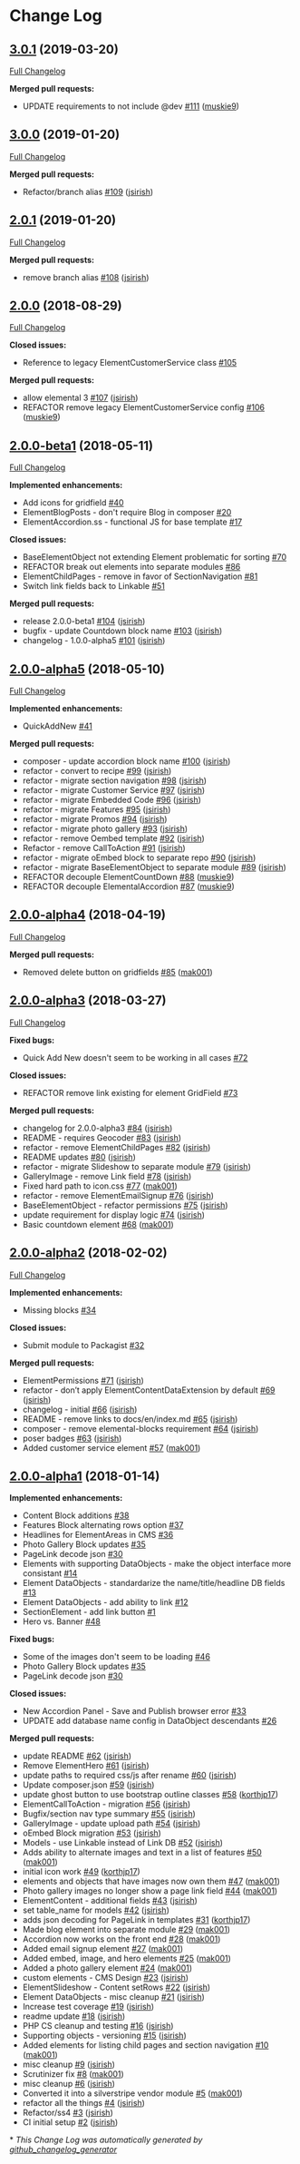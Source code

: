 # Change Log

## [3.0.1](https://github.com/dynamic/silverstripe-elemental-blocks/tree/3.0.1) (2019-03-20)
[Full Changelog](https://github.com/dynamic/silverstripe-elemental-blocks/compare/3.0.0...3.0.1)

**Merged pull requests:**

- UPDATE requirements to not include @dev [\#111](https://github.com/dynamic/silverstripe-elemental-blocks/pull/111) ([muskie9](https://github.com/muskie9))

## [3.0.0](https://github.com/dynamic/silverstripe-elemental-blocks/tree/3.0.0) (2019-01-20)
[Full Changelog](https://github.com/dynamic/silverstripe-elemental-blocks/compare/2.0.1...3.0.0)

**Merged pull requests:**

- Refactor/branch alias [\#109](https://github.com/dynamic/silverstripe-elemental-blocks/pull/109) ([jsirish](https://github.com/jsirish))

## [2.0.1](https://github.com/dynamic/silverstripe-elemental-blocks/tree/2.0.1) (2019-01-20)
[Full Changelog](https://github.com/dynamic/silverstripe-elemental-blocks/compare/2.0.0...2.0.1)

**Merged pull requests:**

- remove branch alias [\#108](https://github.com/dynamic/silverstripe-elemental-blocks/pull/108) ([jsirish](https://github.com/jsirish))

## [2.0.0](https://github.com/dynamic/silverstripe-elemental-blocks/tree/2.0.0) (2018-08-29)
[Full Changelog](https://github.com/dynamic/silverstripe-elemental-blocks/compare/2.0.0-beta1...2.0.0)

**Closed issues:**

- Reference to legacy ElementCustomerService class [\#105](https://github.com/dynamic/silverstripe-elemental-blocks/issues/105)

**Merged pull requests:**

- allow elemental 3 [\#107](https://github.com/dynamic/silverstripe-elemental-blocks/pull/107) ([jsirish](https://github.com/jsirish))
- REFACTOR remove legacy ElementCustomerService config [\#106](https://github.com/dynamic/silverstripe-elemental-blocks/pull/106) ([muskie9](https://github.com/muskie9))

## [2.0.0-beta1](https://github.com/dynamic/silverstripe-elemental-blocks/tree/2.0.0-beta1) (2018-05-11)
[Full Changelog](https://github.com/dynamic/silverstripe-elemental-blocks/compare/2.0.0-alpha5...2.0.0-beta1)

**Implemented enhancements:**

- Add icons for gridfield [\#40](https://github.com/dynamic/silverstripe-elemental-blocks/issues/40)
- ElementBlogPosts - don't require Blog in composer [\#20](https://github.com/dynamic/silverstripe-elemental-blocks/issues/20)
- ElementAccordion.ss - functional JS for base template [\#17](https://github.com/dynamic/silverstripe-elemental-blocks/issues/17)

**Closed issues:**

- BaseElementObject not extending Element problematic for sorting [\#70](https://github.com/dynamic/silverstripe-elemental-blocks/issues/70)
- REFACTOR break out elements into separate modules [\#86](https://github.com/dynamic/silverstripe-elemental-blocks/issues/86)
- ElementChildPages - remove in favor of SectionNavigation [\#81](https://github.com/dynamic/silverstripe-elemental-blocks/issues/81)
- Switch link fields back to Linkable [\#51](https://github.com/dynamic/silverstripe-elemental-blocks/issues/51)

**Merged pull requests:**

- release 2.0.0-beta1 [\#104](https://github.com/dynamic/silverstripe-elemental-blocks/pull/104) ([jsirish](https://github.com/jsirish))
- bugfix - update Countdown block name [\#103](https://github.com/dynamic/silverstripe-elemental-blocks/pull/103) ([jsirish](https://github.com/jsirish))
- changelog - 1.0.0-alpha5 [\#101](https://github.com/dynamic/silverstripe-elemental-blocks/pull/101) ([jsirish](https://github.com/jsirish))

## [2.0.0-alpha5](https://github.com/dynamic/silverstripe-elemental-blocks/tree/2.0.0-alpha5) (2018-05-10)
[Full Changelog](https://github.com/dynamic/silverstripe-elemental-blocks/compare/2.0.0-alpha4...2.0.0-alpha5)

**Implemented enhancements:**

- QuickAddNew [\#41](https://github.com/dynamic/silverstripe-elemental-blocks/issues/41)

**Merged pull requests:**

- composer - update accordion block name [\#100](https://github.com/dynamic/silverstripe-elemental-blocks/pull/100) ([jsirish](https://github.com/jsirish))
- refactor - convert to recipe [\#99](https://github.com/dynamic/silverstripe-elemental-blocks/pull/99) ([jsirish](https://github.com/jsirish))
- refactor - migrate section navigation [\#98](https://github.com/dynamic/silverstripe-elemental-blocks/pull/98) ([jsirish](https://github.com/jsirish))
- refactor - migrate Customer Service [\#97](https://github.com/dynamic/silverstripe-elemental-blocks/pull/97) ([jsirish](https://github.com/jsirish))
- refactor - migrate Embedded Code [\#96](https://github.com/dynamic/silverstripe-elemental-blocks/pull/96) ([jsirish](https://github.com/jsirish))
- refactor - migrate Features [\#95](https://github.com/dynamic/silverstripe-elemental-blocks/pull/95) ([jsirish](https://github.com/jsirish))
- refactor - migrate Promos [\#94](https://github.com/dynamic/silverstripe-elemental-blocks/pull/94) ([jsirish](https://github.com/jsirish))
- refactor -  migrate photo gallery [\#93](https://github.com/dynamic/silverstripe-elemental-blocks/pull/93) ([jsirish](https://github.com/jsirish))
- refactor - remove Oembed template [\#92](https://github.com/dynamic/silverstripe-elemental-blocks/pull/92) ([jsirish](https://github.com/jsirish))
- Refactor - remove CallToAction [\#91](https://github.com/dynamic/silverstripe-elemental-blocks/pull/91) ([jsirish](https://github.com/jsirish))
- refactor - migrate oEmbed block to separate repo [\#90](https://github.com/dynamic/silverstripe-elemental-blocks/pull/90) ([jsirish](https://github.com/jsirish))
- refactor - migrate BaseElementObject to separate module [\#89](https://github.com/dynamic/silverstripe-elemental-blocks/pull/89) ([jsirish](https://github.com/jsirish))
- REFACTOR decouple ElementCountDown [\#88](https://github.com/dynamic/silverstripe-elemental-blocks/pull/88) ([muskie9](https://github.com/muskie9))
- REFACTOR decouple ElementalAccordion [\#87](https://github.com/dynamic/silverstripe-elemental-blocks/pull/87) ([muskie9](https://github.com/muskie9))

## [2.0.0-alpha4](https://github.com/dynamic/silverstripe-elemental-blocks/tree/2.0.0-alpha4) (2018-04-19)
[Full Changelog](https://github.com/dynamic/silverstripe-elemental-blocks/compare/2.0.0-alpha3...2.0.0-alpha4)

**Merged pull requests:**

- Removed delete button on gridfields [\#85](https://github.com/dynamic/silverstripe-elemental-blocks/pull/85) ([mak001](https://github.com/mak001))

## [2.0.0-alpha3](https://github.com/dynamic/silverstripe-elemental-blocks/tree/2.0.0-alpha3) (2018-03-27)
[Full Changelog](https://github.com/dynamic/silverstripe-elemental-blocks/compare/2.0.0-alpha2...2.0.0-alpha3)

**Fixed bugs:**

- Quick Add New doesn't seem to be working in all cases [\#72](https://github.com/dynamic/silverstripe-elemental-blocks/issues/72)

**Closed issues:**

- REFACTOR remove link existing for element GridField [\#73](https://github.com/dynamic/silverstripe-elemental-blocks/issues/73)

**Merged pull requests:**

- changelog for 2.0.0-alpha3 [\#84](https://github.com/dynamic/silverstripe-elemental-blocks/pull/84) ([jsirish](https://github.com/jsirish))
- README - requires Geocoder [\#83](https://github.com/dynamic/silverstripe-elemental-blocks/pull/83) ([jsirish](https://github.com/jsirish))
- refactor - remove ElementChildPages [\#82](https://github.com/dynamic/silverstripe-elemental-blocks/pull/82) ([jsirish](https://github.com/jsirish))
- README updates [\#80](https://github.com/dynamic/silverstripe-elemental-blocks/pull/80) ([jsirish](https://github.com/jsirish))
- refactor - migrate Slideshow to separate module [\#79](https://github.com/dynamic/silverstripe-elemental-blocks/pull/79) ([jsirish](https://github.com/jsirish))
- GalleryImage - remove Link field [\#78](https://github.com/dynamic/silverstripe-elemental-blocks/pull/78) ([jsirish](https://github.com/jsirish))
- Fixed hard path to icon.css [\#77](https://github.com/dynamic/silverstripe-elemental-blocks/pull/77) ([mak001](https://github.com/mak001))
- refactor - remove ElementEmailSignup [\#76](https://github.com/dynamic/silverstripe-elemental-blocks/pull/76) ([jsirish](https://github.com/jsirish))
- BaseElementObject - refactor permissions [\#75](https://github.com/dynamic/silverstripe-elemental-blocks/pull/75) ([jsirish](https://github.com/jsirish))
- update requirement for display logic [\#74](https://github.com/dynamic/silverstripe-elemental-blocks/pull/74) ([jsirish](https://github.com/jsirish))
- Basic countdown element [\#68](https://github.com/dynamic/silverstripe-elemental-blocks/pull/68) ([mak001](https://github.com/mak001))

## [2.0.0-alpha2](https://github.com/dynamic/silverstripe-elemental-blocks/tree/2.0.0-alpha2) (2018-02-02)
[Full Changelog](https://github.com/dynamic/silverstripe-elemental-blocks/compare/2.0.0-alpha1...2.0.0-alpha2)

**Implemented enhancements:**

- Missing blocks [\#34](https://github.com/dynamic/silverstripe-elemental-blocks/issues/34)

**Closed issues:**

- Submit module to Packagist [\#32](https://github.com/dynamic/silverstripe-elemental-blocks/issues/32)

**Merged pull requests:**

- ElementPermissions [\#71](https://github.com/dynamic/silverstripe-elemental-blocks/pull/71) ([jsirish](https://github.com/jsirish))
- refactor - don’t apply ElementContentDataExtension by default [\#69](https://github.com/dynamic/silverstripe-elemental-blocks/pull/69) ([jsirish](https://github.com/jsirish))
- changelog - initial [\#66](https://github.com/dynamic/silverstripe-elemental-blocks/pull/66) ([jsirish](https://github.com/jsirish))
- README - remove links to docs/en/index.md [\#65](https://github.com/dynamic/silverstripe-elemental-blocks/pull/65) ([jsirish](https://github.com/jsirish))
- composer - remove elemental-blocks requirement [\#64](https://github.com/dynamic/silverstripe-elemental-blocks/pull/64) ([jsirish](https://github.com/jsirish))
- poser badges [\#63](https://github.com/dynamic/silverstripe-elemental-blocks/pull/63) ([jsirish](https://github.com/jsirish))
- Added customer service element [\#57](https://github.com/dynamic/silverstripe-elemental-blocks/pull/57) ([mak001](https://github.com/mak001))

## [2.0.0-alpha1](https://github.com/dynamic/silverstripe-elemental-blocks/tree/2.0.0-alpha1) (2018-01-14)
**Implemented enhancements:**

- Content Block additions [\#38](https://github.com/dynamic/silverstripe-elemental-blocks/issues/38)
- Features Block alternating rows option [\#37](https://github.com/dynamic/silverstripe-elemental-blocks/issues/37)
- Headlines for ElementAreas in CMS [\#36](https://github.com/dynamic/silverstripe-elemental-blocks/issues/36)
- Photo Gallery Block updates [\#35](https://github.com/dynamic/silverstripe-elemental-blocks/issues/35)
- PageLink decode json [\#30](https://github.com/dynamic/silverstripe-elemental-blocks/issues/30)
- Elements with supporting DataObjects - make the object interface more consistant [\#14](https://github.com/dynamic/silverstripe-elemental-blocks/issues/14)
- Element DataObjects - standardarize the name/title/headline DB fields [\#13](https://github.com/dynamic/silverstripe-elemental-blocks/issues/13)
- Element DataObjects - add ability to link [\#12](https://github.com/dynamic/silverstripe-elemental-blocks/issues/12)
- SectionElement - add link button [\#1](https://github.com/dynamic/silverstripe-elemental-blocks/issues/1)
- Hero vs. Banner [\#48](https://github.com/dynamic/silverstripe-elemental-blocks/issues/48)

**Fixed bugs:**

- Some of the images don't seem to be loading [\#46](https://github.com/dynamic/silverstripe-elemental-blocks/issues/46)
- Photo Gallery Block updates [\#35](https://github.com/dynamic/silverstripe-elemental-blocks/issues/35)
- PageLink decode json [\#30](https://github.com/dynamic/silverstripe-elemental-blocks/issues/30)

**Closed issues:**

- New Accordion Panel - Save and Publish browser error [\#33](https://github.com/dynamic/silverstripe-elemental-blocks/issues/33)
- UPDATE add database name config in DataObject descendants [\#26](https://github.com/dynamic/silverstripe-elemental-blocks/issues/26)

**Merged pull requests:**

- update README [\#62](https://github.com/dynamic/silverstripe-elemental-blocks/pull/62) ([jsirish](https://github.com/jsirish))
- Remove ElementHero [\#61](https://github.com/dynamic/silverstripe-elemental-blocks/pull/61) ([jsirish](https://github.com/jsirish))
- update paths to required css/js after rename [\#60](https://github.com/dynamic/silverstripe-elemental-blocks/pull/60) ([jsirish](https://github.com/jsirish))
- Update composer.json [\#59](https://github.com/dynamic/silverstripe-elemental-blocks/pull/59) ([jsirish](https://github.com/jsirish))
- update ghost button to use bootstrap outline classes [\#58](https://github.com/dynamic/silverstripe-elemental-blocks/pull/58) ([korthjp17](https://github.com/korthjp17))
- ElementCallToAction - migration [\#56](https://github.com/dynamic/silverstripe-elemental-blocks/pull/56) ([jsirish](https://github.com/jsirish))
- Bugfix/section nav type summary [\#55](https://github.com/dynamic/silverstripe-elemental-blocks/pull/55) ([jsirish](https://github.com/jsirish))
- GalleryImage - update upload path [\#54](https://github.com/dynamic/silverstripe-elemental-blocks/pull/54) ([jsirish](https://github.com/jsirish))
- oEmbed Block migration [\#53](https://github.com/dynamic/silverstripe-elemental-blocks/pull/53) ([jsirish](https://github.com/jsirish))
- Models - use Linkable instead of Link DB [\#52](https://github.com/dynamic/silverstripe-elemental-blocks/pull/52) ([jsirish](https://github.com/jsirish))
- Adds ability to alternate images and text in a list of features [\#50](https://github.com/dynamic/silverstripe-elemental-blocks/pull/50) ([mak001](https://github.com/mak001))
- initial icon work [\#49](https://github.com/dynamic/silverstripe-elemental-blocks/pull/49) ([korthjp17](https://github.com/korthjp17))
- elements and objects that have images now own them [\#47](https://github.com/dynamic/silverstripe-elemental-blocks/pull/47) ([mak001](https://github.com/mak001))
- Photo gallery images no longer show a page link field [\#44](https://github.com/dynamic/silverstripe-elemental-blocks/pull/44) ([mak001](https://github.com/mak001))
- ElementContent - additional fields [\#43](https://github.com/dynamic/silverstripe-elemental-blocks/pull/43) ([jsirish](https://github.com/jsirish))
- set table\_name for models [\#42](https://github.com/dynamic/silverstripe-elemental-blocks/pull/42) ([jsirish](https://github.com/jsirish))
- adds json decoding for PageLink in templates [\#31](https://github.com/dynamic/silverstripe-elemental-blocks/pull/31) ([korthjp17](https://github.com/korthjp17))
- Made blog element into separate module [\#29](https://github.com/dynamic/silverstripe-elemental-blocks/pull/29) ([mak001](https://github.com/mak001))
- Accordion now works on the front end [\#28](https://github.com/dynamic/silverstripe-elemental-blocks/pull/28) ([mak001](https://github.com/mak001))
- Added email signup element [\#27](https://github.com/dynamic/silverstripe-elemental-blocks/pull/27) ([mak001](https://github.com/mak001))
- Added embed, image, and hero elements [\#25](https://github.com/dynamic/silverstripe-elemental-blocks/pull/25) ([mak001](https://github.com/mak001))
- Added a photo gallery element [\#24](https://github.com/dynamic/silverstripe-elemental-blocks/pull/24) ([mak001](https://github.com/mak001))
- custom elements - CMS Design [\#23](https://github.com/dynamic/silverstripe-elemental-blocks/pull/23) ([jsirish](https://github.com/jsirish))
- ElementSlideshow - Content setRows [\#22](https://github.com/dynamic/silverstripe-elemental-blocks/pull/22) ([jsirish](https://github.com/jsirish))
- Element DataObjects - misc cleanup [\#21](https://github.com/dynamic/silverstripe-elemental-blocks/pull/21) ([jsirish](https://github.com/jsirish))
- Increase test coverage [\#19](https://github.com/dynamic/silverstripe-elemental-blocks/pull/19) ([jsirish](https://github.com/jsirish))
- readme update [\#18](https://github.com/dynamic/silverstripe-elemental-blocks/pull/18) ([jsirish](https://github.com/jsirish))
- PHP CS cleanup and testing [\#16](https://github.com/dynamic/silverstripe-elemental-blocks/pull/16) ([jsirish](https://github.com/jsirish))
- Supporting objects - versioning [\#15](https://github.com/dynamic/silverstripe-elemental-blocks/pull/15) ([jsirish](https://github.com/jsirish))
- Added elements for listing child pages and section navigation [\#10](https://github.com/dynamic/silverstripe-elemental-blocks/pull/10) ([mak001](https://github.com/mak001))
- misc cleanup [\#9](https://github.com/dynamic/silverstripe-elemental-blocks/pull/9) ([jsirish](https://github.com/jsirish))
- Scrutinizer fix [\#8](https://github.com/dynamic/silverstripe-elemental-blocks/pull/8) ([mak001](https://github.com/mak001))
- misc cleanup [\#6](https://github.com/dynamic/silverstripe-elemental-blocks/pull/6) ([jsirish](https://github.com/jsirish))
- Converted it into a silverstripe vendor module [\#5](https://github.com/dynamic/silverstripe-elemental-blocks/pull/5) ([mak001](https://github.com/mak001))
- refactor all the things [\#4](https://github.com/dynamic/silverstripe-elemental-blocks/pull/4) ([jsirish](https://github.com/jsirish))
- Refactor/ss4 [\#3](https://github.com/dynamic/silverstripe-elemental-blocks/pull/3) ([jsirish](https://github.com/jsirish))
- CI initial setup [\#2](https://github.com/dynamic/silverstripe-elemental-blocks/pull/2) ([jsirish](https://github.com/jsirish))



\* *This Change Log was automatically generated by [github_changelog_generator](https://github.com/skywinder/Github-Changelog-Generator)*